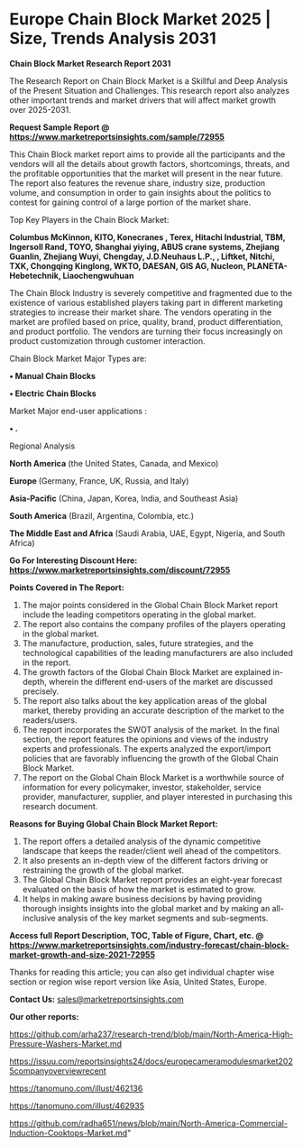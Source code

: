 # Europe Chain Block Market 2025 | Size, Trends Analysis 2031

<strong>Chain Block Market Research Report 2031</strong>

The Research Report on Chain Block Market is a Skillful and Deep Analysis of the Present Situation and Challenges. This research report also analyzes other important trends and market drivers that will affect market growth over 2025-2031.

<strong>Request Sample Report @ <a href=https://www.marketreportsinsights.com/sample/72955>https://www.marketreportsinsights.com/sample/72955</a></strong>

This Chain Block market report aims to provide all the participants and the vendors will all the details about growth factors, shortcomings, threats, and the profitable opportunities that the market will present in the near future. The report also features the revenue share, industry size, production volume, and consumption in order to gain insights about the politics to contest for gaining control of a large portion of the market share.

Top Key Players in the Chain Block Market:

<strong>Columbus McKinnon, KITO, Konecranes , Terex, Hitachi Industrial, TBM, Ingersoll Rand, TOYO, Shanghai yiying, ABUS crane systems, Zhejiang Guanlin, Zhejiang Wuyi, Chengday, J.D.Neuhaus L.P., , Liftket, Nitchi, TXK, Chongqing Kinglong, WKTO, DAESAN, GIS AG, Nucleon, PLANETA-Hebetechnik, Liaochengwuhuan</strong>

The Chain Block Industry is severely competitive and fragmented due to the existence of various established players taking part in different marketing strategies to increase their market share. The vendors operating in the market are profiled based on price, quality, brand, product differentiation, and product portfolio. The vendors are turning their focus increasingly on product customization through customer interaction.

Chain Block Market Major Types are:

<strong>• Manual Chain Blocks

• Electric Chain Blocks</strong>

Market Major end-user applications :

<strong>• .</strong>

Regional Analysis

</u><strong><b>North America</b></strong> (the United States, Canada, and Mexico)

<strong><b>Europe </b></strong>(Germany, France, UK, Russia, and Italy)

<strong><b>Asia-Pacific</b></strong> (China, Japan, Korea, India, and Southeast Asia)

<strong><b>South America</b></strong> (Brazil, Argentina, Colombia, etc.)

<strong><b>The Middle East and Africa</b></strong> (Saudi Arabia, UAE, Egypt, Nigeria, and South Africa)

<strong>Go For Interesting Discount Here: <a href=https://www.marketreportsinsights.com/discount/72955>https://www.marketreportsinsights.com/discount/72955</a></strong>

<strong>Points Covered in The Report:</strong>
<ol>
  <li>The major points considered in the Global Chain Block Market report include the leading competitors operating in the global market.</li>
  <li>The report also contains the company profiles of the players operating in the global market.</li>
  <li>The manufacture, production, sales, future strategies, and the technological capabilities of the leading manufacturers are also included in the report.</li>
  <li>The growth factors of the Global Chain Block Market are explained in-depth, wherein the different end-users of the market are discussed precisely.</li>
  <li>The report also talks about the key application areas of the global market, thereby providing an accurate description of the market to the readers/users.</li>
  <li>The report incorporates the SWOT analysis of the market. In the final section, the report features the opinions and views of the industry experts and professionals. The experts analyzed the export/import policies that are favorably influencing the growth of the Global Chain Block Market.</li>
  <li>The report on the Global Chain Block Market is a worthwhile source of information for every policymaker, investor, stakeholder, service provider, manufacturer, supplier, and player interested in purchasing this research document.</li>
</ol>
<strong>Reasons for Buying Global Chain Block Market Report:</strong>

<ol>
  <li>The report offers a detailed analysis of the dynamic competitive landscape that keeps the reader/client well ahead of the competitors.</li>
  <li>It also presents an in-depth view of the different factors driving or restraining the growth of the global market.</li>
  <li>The Global Chain Block Market report provides an eight-year forecast evaluated on the basis of how the market is estimated to grow.</li>
  <li>It helps in making aware business decisions by having providing thorough insights insights into the global market and by making an all-inclusive analysis of the key market segments and sub-segments.</li>
</ol>
<strong>Access full Report Description, TOC, Table of Figure, Chart, etc. @ <a href=https://www.marketreportsinsights.com/industry-forecast/chain-block-market-growth-and-size-2021-72955>https://www.marketreportsinsights.com/industry-forecast/chain-block-market-growth-and-size-2021-72955</a></strong>


Thanks for reading this article; you can also get individual chapter wise section or region wise report version like Asia, United States, Europe.

<strong>Contact Us:</strong>
sales@marketreportsinsights.com

<strong>Our other reports:</strong>

<a href=https://github.com/arha237/research-trend/blob/main/North-America-High-Pressure-Washers-Market.md>https://github.com/arha237/research-trend/blob/main/North-America-High-Pressure-Washers-Market.md</a>

<a href=https://issuu.com/reportsinsights24/docs/europecameramodulesmarket2025companyoverviewrecent>https://issuu.com/reportsinsights24/docs/europecameramodulesmarket2025companyoverviewrecent</a>

<a href=https://tanomuno.com/illust/462136>https://tanomuno.com/illust/462136</a>

<a href=https://tanomuno.com/illust/462935>https://tanomuno.com/illust/462935</a>

<a href=https://github.com/radha651/news/blob/main/North-America-Commercial-Induction-Cooktops-Market.md>https://github.com/radha651/news/blob/main/North-America-Commercial-Induction-Cooktops-Market.md</a>"

